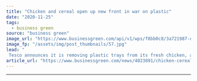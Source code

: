 ```yaml
---
title: "Chicken and cereal open up new front in war on plastic"
date: "2020-11-25"
tags: 
  - business green
source: "business green"
image_url: "https://www.businessgreen.com/api/v1/wps/f8bb0c8/3a721987-dece-47aa-8bef-c07c894a5227/2/New-chicken-packaging-185x114.jpg"
image_fp: "/assets/img/post_thumbnails/57.jpg"
lead: "
 Tesco announces it is removing plastic trays from its fresh chicken, as Aldi unveils fully recyclable cereal packaging ..."
article_url: "https://www.businessgreen.com/news/4023891/chicken-cereal-open-war-plastic"
---
```


---
